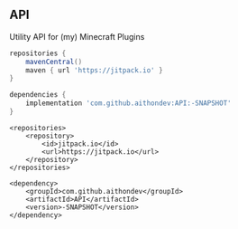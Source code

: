 ## API

Utility API for (my) Minecraft Plugins 

```groovy
repositories {
    mavenCentral()
    maven { url 'https://jitpack.io' }
}

dependencies {
    implementation 'com.github.aithondev:API:-SNAPSHOT'
}
```

```maven
<repositories>
    <repository>
        <id>jitpack.io</id>
        <url>https://jitpack.io</url>
    </repository>
</repositories>

<dependency>
    <groupId>com.github.aithondev</groupId>
    <artifactId>API</artifactId>
    <version>-SNAPSHOT</version>
</dependency>
```
